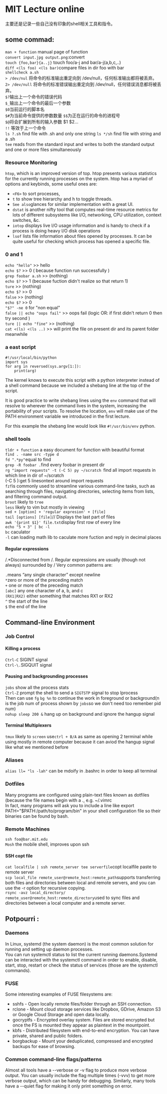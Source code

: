 
# MIT Lecture online 
主要还是记录一些自己没有印象的shell相关工具和指令。
## some commad:
`man + function` manual page of function  
`convert input.jpg output.png`:convert  
`touch {foo,bar}{a..j}` touch foo/a-j and bar/a-j(a,b,c,..)  
`diff <(ls foo) <(ls bar)`compare files in dir foo with bar  
`shellcheck a.sh`  
`> /dev/nul` 将命令的标准输出重定向到 /dev/null，任何标准输出都将被丢弃。  
`2> /dev/null` 将命令的标准错误输出重定向到 /dev/null，任何错误消息都将被丢弃。  
`$?`输出上一个命令的错误代码  
`$_`输出上一个命令的最后一个参数  
`$0`当前运行的脚本名  
`$#`为当前命令提供的参数数量
`$$`为正在运行的命令的进程号  
`$@`将会扩展到所有的输入参数 $1 $2...  
`!!` 等效于上一个命令  
`ls ?.sh` find file with .sh and only one string
`ls */sh` find file with string and a .sh  
`tee` reads from the standard input and writes to both the standard output and one or more files simultaneously

### Resource Monitoring
`htop`, which is an improved version of top. htop presents various statistics for the currently running processes on the system. htop has a myriad of options and keybinds, some useful ones are: 
- `<F6>` to sort processes, 
- `t` to show tree hierarchy and h to toggle threads. 
- `See also`glances for similar implementation with a great UI.
- `dstat` is another nifty tool that computes real-time resource metrics for lots of different subsystems like I/O, networking, CPU utilization, context switches, &c.
- `iotop` displays live I/O usage information and is handy to check if a process is doing heavy I/O disk operations
- `lsof` lists file information about files opened by processes. It can be quite useful for checking which process has opened a specific file.

### 0 and 1

`echo "hello"` >> hello  
`echo $?` >> 0 ( because function run successfully )  
`grep foobar a.sh` >> (nothing)  
`echo $?` >> 1 (because fuction didn't realize so that return 1)  
`ture` >> (nothing)  
`echo $?` >> 0  
`false` >> (nothing)  
`echo $?` >> 0  
`"$?" -ne 0` for "non equal"  
`false || echo "oops fail"` >> oops fail (logic OR: if first didn't return 0 then try second )  
`ture || echo "fine"` >> (nothing)  
`cat <(ls) <(ls ..)` >> will print the file on present dir and its parent folder meanwhile  

### a east script
```
#!/usr/local/bin/python
import sys
for arg in reversed(sys.argv[1:]):
    print(arg)
```
The kernel knows to execute this script with a python interpreter instead of a shell command because we included a shebang line at the top of the script.  

It is good practice to write shebang lines using the `env` command that will resolve to wherever the command lives in the system, increasing the portability of your scripts. To resolve the location, `env` will make use of the PATH environment variable we introduced in the first lecture. 

For this example the shebang line would look like `#!/usr/bin/env` python.

### shell tools

`tldr + function` a easy document for function with beautiful format  
`find . -name src -type d`  
`fd ".*py"`equal to find   
`grep -R foobar .`find every foobar in present dir  
`rg "import requests" -t (-C 5) py ~/scratch `find all import requests in which line in dir of ~/scratch  
(-C 5 ):get 5 linesontext around import requests  
`fzf`is commonly used to streamline various command-line tasks, such as searching through files, navigating directories, selecting items from lists, and filtering command output.  
`broot` likely to `tree`  
`less` likely to vim but mostly in viewing  
`sed + [option] + 'regular expresion' + [file] `  
`tail [options] [file]`// Displays the last part of files  
`awk '{print $1}' file.txt`display first row of every line  
`echo "5 + 3" | bc -l`    
`bc` caculator  
`-l` can loading math lib  to caculate more fuction and reply in decimal places  

#### Regular expressions

/.*Disconnected from /. Regular expressions are usually (though not always) surrounded by /
Very common patterns are:

`.`means “any single character” except newline  
`*`zero or more of the preceding match  
`+` one or more of the preceding match  
`[abc]` any one character of a, b, and c  
`(RX1|RX2)` either something that matches RX1 or RX2  
`^` the start of the line  
`$` the end of the line  

## Command-line Environment  
### Job Control
#### Killing a process

`Ctrl-C` SIGINT signal  
`Ctrl-\.`SIGQUIT signal  

#### Pausing and backgrounding processes

`jobs` show all the process stats   
`Ctrl-Z` prompt the shell to send a `SIGTSTP` signal to stop lprocess  
Then can use `fg` `bg %n` to continue the work in foreground or background(n is the job num of process shown by `jobs`so we don't need too remenber pid num)  
`nohup sleep 200 &` hang up on background and ignore the hangup signal   

#### Terminal Multiplexers
`tmux` likely to `screen` use`ctrl + B/A` as same as opening 2 terminal while using mostly in remote computer because it can aviod the hangup signal like what we mentioned before

### Aliases
`alias ll= "ls -lah"`  can be mdoify in .bashrc in order to keep all terminal 

### Dotfiles
Many programs are configured using plain-text files known as dotfiles (because the file names begin with a ., e.g. ~/.vimrc  
In fact, many programs will ask you to include a line like export PATH="$PATH:/path/to/program/bin" in your shell configuration file so their binaries can be found by bash.  

### Remote Machines
`ssh foo@bar.mit.edu`  
`Mosh` the mobile shell, improves upon ssh  

#### SSH copt file 
`cat localfile | ssh remote_server tee serverfile`copt localfile paste to remote server  
`scp local_file remote_user@remote_host:remote_path`supports transferring both files and directories between local and remote servers, and you can use the -r option for recursive copying.  
`rsync -avz local_directory/ remote_user@remote_host:remote_directory`used to sync files and directories between a local computer and a remote server.  
## Potpourri :
### Daemons 
In Linux, systemd (the system daemon) is the most common solution for running and setting up daemon processes.  
You can run systemctl status to list the current running daemons.Systemd can be interacted with the systemctl command in order to enable, disable, start, stop, restart or check the status of services (those are the systemctl commands).
### FUSE
Some interesting examples of FUSE filesystems are:  

* sshfs - Open locally remote files/folder through an SSH connection.
* rclone - Mount cloud storage services like Dropbox, GDrive, Amazon S3 or Google Cloud Storage and open data locally.
* gocryptfs - Encrypted overlay system. Files are stored encrypted but once the FS is mounted they appear as plaintext in the mountpoint.
* kbfs - Distributed filesystem with end-to-end encryption. You can have private, shared and public folders.
* borgbackup - Mount your deduplicated, compressed and encrypted backups for ease of browsing.
### Common command-line flags/patterns
Almost all tools have a --verbose or -v flag to produce more verbose output. You can usually include the flag multiple times (-vvv) to get more verbose output, which can be handy for debugging. Similarly, many tools have a --quiet flag for making it only print something on error.


